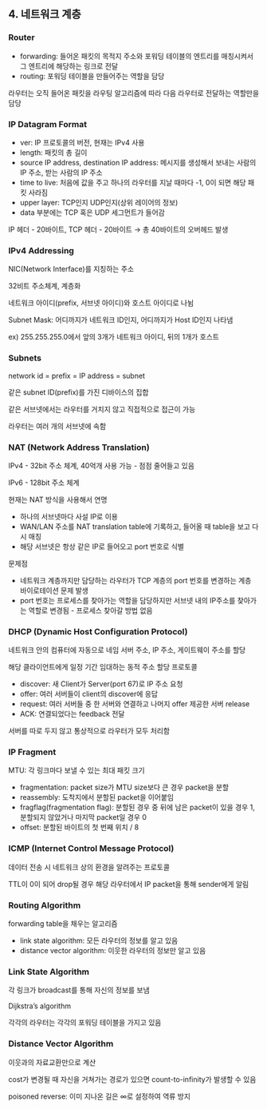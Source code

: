 ## 4. 네트워크 계층

### Router

- forwarding: 들어온 패킷의 목적지 주소와 포워딩 테이블의 엔트리를 매칭시켜서 그 엔트리에 해당하는 링크로 전달
- routing: 포워딩 테이블을 만들어주는 역할을 담당

라우터는 오직 들어온 패킷을 라우팅 알고리즘에 따라 다음 라우터로 전달하는 역할만을 담당

### IP Datagram Format

- ver: IP 프로토콜의 버전, 현재는 IPv4 사용
- length: 패킷의 총 길이
- source IP address, destination IP address: 메시지를 생성해서 보내는 사람의 IP 주소, 받는 사람의 IP 주소
- time to live: 처음에 값을 주고 하나의 라우터를 지날 때마다 -1, 0이 되면 해당 패킷 사라짐
- upper layer: TCP인지 UDP인지(상위 레이어의 정보)
- data 부분에는 TCP 혹은 UDP 세그먼트가 들어감

IP 헤더 - 20바이트, TCP 헤더 - 20바이트 → 총 40바이트의 오버헤드 발생

### IPv4 Addressing

NIC(Network Interface)를 지칭하는 주소

32비트 주소체계, 계층화

네트워크 아이디(prefix, 서브넷 아이디)와 호스트 아이디로 나뉨

Subnet Mask: 어디까지가 네트워크 ID인지, 어디까지가 Host ID인지 나타냄

ex) 255.255.255.0에서 앞의 3개가 네트워크 아이디, 뒤의 1개가 호스트

### Subnets

network id = prefix = IP address = subnet

같은 subnet ID(prefix)를 가진 디바이스의 집합

같은 서브넷에서는 라우터를 거치지 않고 직접적으로 접근이 가능

라우터는 여러 개의 서브넷에 속함

### NAT (Network Address Translation)

IPv4 - 32bit 주소 체계, 40억개 사용 가능 - 점점 줄어들고 있음

IPv6 - 128bit 주소 체계

현재는 NAT 방식을 사용해서 연명

- 하나의 서브넷마다 사설 IP로 이용
- WAN/LAN 주소를 NAT translation table에 기록하고, 들어올 때 table을 보고 다시 매칭
- 해당 서브넷은 항상 같은 IP로 들어오고 port 번호로 식별

문제점

- 네트워크 계층까지만 담당하는 라우터가 TCP 계층의 port 번호를 변경하는 계층 바이로테이션 문제 발생
- port 번호는 프로세스를 찾아가는 역할을 담당하지만 서브넷 내의 IP주소를 찾아가는 역할로 변경됨 - 프로세스 찾아갈 방법 없음

### DHCP (Dynamic Host Configuration Protocol)

네트워크 안의 컴퓨터에 자동으로 네임 서버 주소, IP 주소, 게이트웨이 주소를 할당

해당 클라이언트에게 일정 기간 임대하는 동적 주소 할당 프로토콜

- discover: 새 Client가 Server(port 67)로 IP 주소 요청
- offer: 여러 서버들이 client의 discover에 응답
- request: 여러 서버들 중 한 서버와 연결하고 나머지 offer 제공한 서버 release
- ACK: 연결되었다는 feedback 전달

서버를 따로 두지 않고 통상적으로 라우터가 모두 처리함

### IP Fragment

MTU: 각 링크마다 보낼 수 있는 최대 패킷 크기

- fragmentation: packet size가 MTU size보다 큰 경우 packet을 분할
- reassembly: 도착지에서 분할된 packet을 이어붙임
- fragflag(fragmentation flag): 분할된 경우 중 뒤에 남은 packet이 있을 경우 1, 분할되지 않았거나 마지막 packet일 경우 0
- offset: 분할된 바이트의 첫 번째 위치 / 8

### ICMP (Internet Control Message Protocol)

데이터 전송 시 네트워크 상의 환경을 알려주는 프로토콜

TTL이 0이 되어 drop될 경우 해당 라우터에서 IP packet을 통해 sender에게 알림

### Routing Algorithm

forwarding table을 채우는 알고리즘

- link state algorithm: 모든 라우터의 정보를 알고 있음
- distance vector algorithm: 이웃한 라우터의 정보만 알고 있음

### Link State Algorithm

각 링크가 broadcast를 통해 자신의 정보를 보냄

Dijkstra’s algorithm

각각의 라우터는 각각의 포워딩 테이블을 가지고 있음

### Distance Vector Algorithm

이웃과의 자료교환만으로 계산

cost가 변경될 때 자신을 거쳐가는 경로가 있으면 count-to-infinity가 발생할 수 있음

poisoned reverse: 이미 지나온 길은 ∞로 설정하여 역류 방지